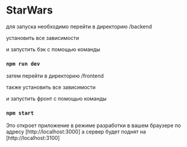 # StarWars

для запуска необходимо перейти в директорию /backend 

установить все зависимости 

и запустить бэк с помощью команды

### `npm run dev`

затем перейти в директорию /frontend 

также установить все зависимости 

и запустить фронт с помощью команды

### `npm start`

Это откроет приложение в режиме разработки в вашем браузере по адресу [http://localhost:3000] а сервер будет поднят на [http://localhost:3100]